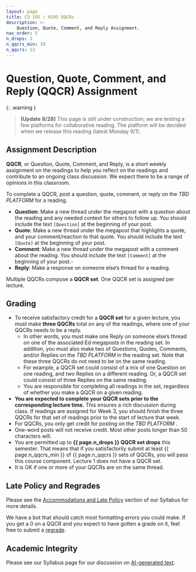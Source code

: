 ```yaml
---
layout: page
title: CS 195 / H195 QQCRs
description: >-
    Question, Quote, Comment, and Reply Assignment.
nav_order: 5
n_drops: 3
n_qqcrs_min: 10
n_qqcrs: 13
---
```


# Question, Quote, Comment, and Reply (QQCR) Assignment

{: .warning }
> **(Update 8/28)** This page is still under construction; we are testing a few platforms for collaborative reading. The platform will be decided when we release this reading (latest Monday 9/1).

## Assignment Description
**QQCR**, or Question, Quote, Comment, and Reply, is a short weekly assignment on the readings to help you reflect on the readings and contribute to an ongoing class discussion.
We expect there to be a range of opinions in this classroom. 

To complete a QQCR, post a question, quote, comment, or reply on the *TBD PLATFORM* <!--associated Ed megapost--> for a reading.
  * **Question**: Make a new thread under the megapost with a question about the reading and any needed context for others to follow up. You should include the text `[Question]` at the beginning of your post.
  * **Quote**: Make a new thread under the megapost that highlights a quote, and your comment/reaction to that quote. You should include the text `[Quote]` at the beginning of your post.
  * **Comment**: Make a new thread under the megapost with a comment about the reading. You should include the text `[Comment]` at the beginning of your post.-
  * **Reply**: Make a response on someone else’s thread for a reading.

Multiple QQCRs compose a **QQCR set**. One QQCR set is assigned per lecture.

## Grading
* To receive satisfactory credit for a **QQCR set** for a given lecture, you must make **three QQCRs** total on any of the readings, where one of your QQCRs needs to be a reply.
  * In other words, you must make one Reply on someone else’s thread on one of the associated Ed megaposts in the reading set. In addition, you must also make two of Questions, Quotes, Comments, and/or Replies on the _TBD PLATFORM_ <!--associated Ed megaposts--> in the reading set. Note that these three QQCRs do not need to be on the same reading.
  * For example, a QQCR set could consist of a mix of one Question on one reading, and two Replies on a different reading. Or, a QQCR set could consist of three Replies on the same reading.
  * You are responsible for completing all readings in the set, regardless of whether you make a QQCR on a given reading.
* **You are expected to complete your QQCR sets prior to the corresponding lecture time.** This ensures a rich discussion during class. If readings are assigned for Week 3, you should finish the three QQCRs for that set of readings prior to the start of lecture that week.
* For QQCRs, you only get credit for posting on the *TBD PLATFORM* <!--Ed megaposts-->.
* One-word posts will not receive credit. Most other posts longer than 50 characters will.
* You are permitted up to **{{ page.n_drops }} QQCR set drops** this semester. That means that if you satisfactorily submit at least {{ page.n_qqcrs_min }} of {{ page.n_qqcrs }} sets of QQCRs, you will pass this course component. Lecture 1 does not have a QQCR set.
* It is OK if one or more of your QQCRs are on the same thread.

<!--* It is OK for you to post anonymously, meaning your name will be anonymous to fellow classmates but visible to course staff (who will use it for tracking assignment credit).-->
<!--* You do not get credit for posting about optional readings.-->

<!--
  * We reserve the right to give you a zero on a QQCR, or remove your grade for it if we deem your post to be egregiously low-effort. We will inform you and likely allow you to redo this QQCR if this occurs.
  * You *should* post in the **Ed megapost** that course staff create for each reading.
  * You *should not* make private or separate public Ed posts. Doing so will not earn credit. Early on, we might make an effort to merge your posts to the respective Ed megapost, but ultimately you are responsible for moving your posts to the megapost. 
  * "Heart"s on other student posts are encouraged but unfortunately do not count for credit (we have no way of tracking hearts).
  -->


<!--
## Formatting

For formatting, we ask that you separate out each QQCR into a different post. They can all be in the same thread, but each should be posted separately. This serves two purposes. For one it makes grading easier, but more importantly it makes replies easier for your peers since they will only be responding to one thing and the train of thought is more clear. 

We also ask that you put a tag indicating which kind of QQCR each post is. For example if you are making a 'quote' post, please put \[Quote\] in the body of the post. As before, this serves the purpose of making grading easier and making it easier for your peers to scan through the responses to a particular post when deciding where to comment. 
-->

## Late Policy and Regrades

Please see the [Accommodations and Late Policy]({{site.baseurl}}/syllabus/#accommodations-regrades-and-late-policy) section of our Syllabus for more details.

We have a bot that should catch most formatting errors you could make. If you get a 0 on a QQCR and you expect to have gotten a grade on it, feel free to submit a [regrade]({{site.baseurl}}/syllabus#accommodations-regrades-and-late-policy).

## Academic Integrity

Please see our Syllabus page for our discussion on [AI-generated text]({{site.baseurl}}/syllabus/#ai-generated-text).
